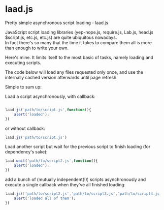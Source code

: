laad.js
=======

Pretty simple asynchronous script loading - laad.js

JavaScript script loading libraries  (yep-nope.js, require.js, Lab.js, head.js $script.js, etc.js, etc.js) are quite  ubiquitous nowadays.  
In fact there's so many that the time it takes to compare them all is more than enough to write your own.

Here's mine.
It limits itself to the most basic of tasks, namely loading and executing scripts.

The code below will load any files requested only once, and use the internally cached version afterwards until page refresh. 

Simple to sum up:

Load a script asynchronously, with callback:
```javascript

laad.js('path/to/script.js',function(){
	alert('loaded');
})

```

or without callback:
```javascript
laad.js('path/to/script.js')
```

Load another script but wait for the previous script to finish loading (for dependency's sake):

```javascript
laad.wait('path/to/script2.js',function(){
	alert('loaded');
})
```

add a bunch of (mutually independent(!)) scripts asynchronously and execute a single callback when they've all finished loading:


```javascript
laad.js(['path/to/script2.js','path/to/script3.js','path/to/script4.js'],function(){
	alert('loaded all of them');
})
```


